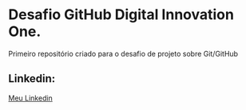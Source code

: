 # Desafio GitHub Digital Innovation One.

Primeiro repositório criado para o desafio de projeto sobre Git/GitHub

## Linkedin:
[Meu Linkedin](www.linkedin.com/in/jose-junior07)
